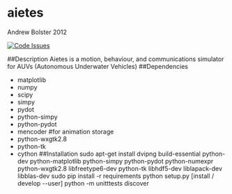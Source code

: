 aietes
======
Andrew Bolster 2012

[![Code Issues](http://www.quantifiedcode.com/api/v1/project/78cdaccc129f4d878cc319a938186212/badge.svg)](http://www.quantifiedcode.com/app/project/78cdaccc129f4d878cc319a938186212)

##Description
Aietes is a motion, behaviour, and communications simulator for AUVs (Autonomous Underwater Vehicles)
##Dependencies
* matplotlib
* numpy
* scipy
* simpy
* pydot
* python-simpy
* python-pydot
* mencoder #for animation storage
* python-wxgtk2.8
* python-tk
* cython
##Installation
    sudo apt-get install dvipng build-essential python-dev python-matplotlib python-simpy python-pydot python-numexpr python-wxgtk2.8 libfreetype6-dev python-tk libhdf5-dev liblapack-dev libblas-dev
    sudo pip install -r requirements
    python setup.py [install / develop --user]
    python -m unitttests discover
